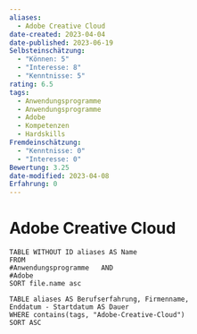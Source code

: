 ```yaml
---
aliases:
  - Adobe Creative Cloud
date-created: 2023-04-04
date-published: 2023-06-19
Selbsteinschätzung:
  - "Können: 5"
  - "Interesse: 8"
  - "Kenntnisse: 5"
rating: 6.5
tags:
  - Anwendungsprogramme
  - Anwendungsprogramme
  - Adobe
  - Kompetenzen
  - Hardskills
Fremdeinschätzung:
  - "Kenntnisse: 0"
  - "Interesse: 0"
Bewertung: 3.25
date-modified: 2023-04-08
Erfahrung: 0
---
```


# Adobe Creative Cloud


```dataview
TABLE WITHOUT ID aliases AS Name
FROM
#Anwendungsprogramme   AND
#Adobe
SORT file.name asc
```

```dataview
TABLE aliases AS Berufserfahrung, Firmenname,
Enddatum - Startdatum AS Dauer
WHERE contains(tags, "Adobe-Creative-Cloud")
SORT ASC
```